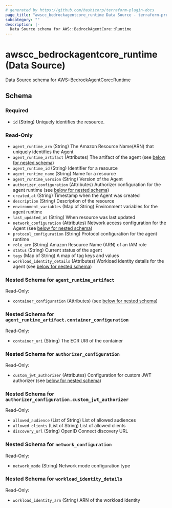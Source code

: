 ```yaml
---
# generated by https://github.com/hashicorp/terraform-plugin-docs
page_title: "awscc_bedrockagentcore_runtime Data Source - terraform-provider-awscc"
subcategory: ""
description: |-
  Data Source schema for AWS::BedrockAgentCore::Runtime
---
```


# awscc_bedrockagentcore_runtime (Data Source)

Data Source schema for AWS::BedrockAgentCore::Runtime



<!-- schema generated by tfplugindocs -->
## Schema

### Required

- `id` (String) Uniquely identifies the resource.

### Read-Only

- `agent_runtime_arn` (String) The Amazon Resource Name(ARN) that uniquely identifies the Agent
- `agent_runtime_artifact` (Attributes) The artifact of the agent (see [below for nested schema](#nestedatt--agent_runtime_artifact))
- `agent_runtime_id` (String) Identifier for a resource
- `agent_runtime_name` (String) Name for a resource
- `agent_runtime_version` (String) Version of the Agent
- `authorizer_configuration` (Attributes) Authorizer configuration for the agent runtime (see [below for nested schema](#nestedatt--authorizer_configuration))
- `created_at` (String) Timestamp when the Agent was created
- `description` (String) Description of the resource
- `environment_variables` (Map of String) Environment variables for the agent runtime
- `last_updated_at` (String) When resource was last updated
- `network_configuration` (Attributes) Network access configuration for the Agent (see [below for nested schema](#nestedatt--network_configuration))
- `protocol_configuration` (String) Protocol configuration for the agent runtime
- `role_arn` (String) Amazon Resource Name (ARN) of an IAM role
- `status` (String) Current status of the agent
- `tags` (Map of String) A map of tag keys and values
- `workload_identity_details` (Attributes) Workload identity details for the agent (see [below for nested schema](#nestedatt--workload_identity_details))

<a id="nestedatt--agent_runtime_artifact"></a>
### Nested Schema for `agent_runtime_artifact`

Read-Only:

- `container_configuration` (Attributes) (see [below for nested schema](#nestedatt--agent_runtime_artifact--container_configuration))

<a id="nestedatt--agent_runtime_artifact--container_configuration"></a>
### Nested Schema for `agent_runtime_artifact.container_configuration`

Read-Only:

- `container_uri` (String) The ECR URI of the container



<a id="nestedatt--authorizer_configuration"></a>
### Nested Schema for `authorizer_configuration`

Read-Only:

- `custom_jwt_authorizer` (Attributes) Configuration for custom JWT authorizer (see [below for nested schema](#nestedatt--authorizer_configuration--custom_jwt_authorizer))

<a id="nestedatt--authorizer_configuration--custom_jwt_authorizer"></a>
### Nested Schema for `authorizer_configuration.custom_jwt_authorizer`

Read-Only:

- `allowed_audience` (List of String) List of allowed audiences
- `allowed_clients` (List of String) List of allowed clients
- `discovery_url` (String) OpenID Connect discovery URL



<a id="nestedatt--network_configuration"></a>
### Nested Schema for `network_configuration`

Read-Only:

- `network_mode` (String) Network mode configuration type


<a id="nestedatt--workload_identity_details"></a>
### Nested Schema for `workload_identity_details`

Read-Only:

- `workload_identity_arn` (String) ARN of the workload identity
